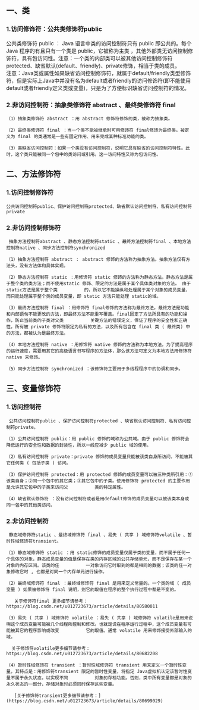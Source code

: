 ## 一、类
###   1.访问修饰符：公共类修饰符public

  公共类修饰符 public ： Java 语言中类的访问控制符只有 public 即公共的。每个 Java 程序的有且只有一个类是 public，它被称为主类 ，其他外部类无访问控制修饰符，具有包访问性。注意：一个类的内部类可以被其他访问控制修饰符protected、缺省默认(default、friendly)、private修饰，相当于类的成员。  
  注意：Java类或属性如果缺省访问控制修饰符，就属于default/friendly类型修饰符，但是实际上Java中并没有名为default或者friendly的访问修饰符(即不能使用default或者friendly定义类或变量)，只是为了方便标识缺省访问控制符的情况。

### 2.非访问控制符：抽象类修饰符 abstract 、最终类修饰符 final

    （1）抽象类修饰符 abstract ：用 abstract 修饰符修饰的类，被称为抽象类。

    （2）最终类修饰符 final ：当一个类不能被继承时可用修饰符 final修饰为最终类。被定义为 final 的类通常是一些有固定作用、用来完成某种标准功能的类。

    （3）类缺省访问控制符：如果一个类没有访问控制符，说明它具有缺省的访问控制符特性。此时，这个类只能被同一个包中的类访问或引用。这一访问特性又称为包访问性。
    
## 二、方法修饰符
### 1.访问控制修饰符

    公共访问控制符public、保护访问控制符protected、缺省默认访问控制符、私有访问控制符private

### 2.非访问控制修饰符

     抽象方法控制符abstract 、静态方法控制符static 、最终方法控制符final 、本地方法控制符native 、同步方法控制符synchronized

    （1）抽象方法控制符 abstract ： abstract 修饰的方法称为抽象方法。抽象方法仅有方法头，没有方法体和具体实现。

    （2）静态方法控制符 static ：用修饰符 static 修饰的方法称为静态方法。静态方法是属于整个类的类方法；而不使用static 修饰、限定的方法是属于某个具体类对象的方法。 由于 static方法是属于整个类          的，所以它不能操纵和处理属于某个对象的成员变量，而只能处理属于整个类的成员变量，即 static 方法只能处理 static的域。

    （3）最终方法控制符 final ：用修饰符 final修饰的方法称为最终方法。最终方法是功能和内部语句不能更改的方法，即最终方法不能重写覆盖。final固定了方法所具有的功能和操作，防止当前类的子类对父类          关键方法的错误定义，保证了程序的安全性和正确性。所有被 private 修饰符限定为私有的方法，以及所有包含在 final 类 ( 最终类) 中的方法，都被认为是最终方法。

    （4）本地方法控制符 native ：用修饰符 native 修饰的方法称为本地方法。为了提高程序的运行速度，需要用其它的高级语言书写程序的方法体，那么该方法可定义为本地方法用修饰符 native 来修饰。

    （5）同步方法控制符 synchronized ：该修饰符主要用于多线程程序中的协调和同步。
    
    
## 三、变量修饰符
### 1.访问控制符

     公共访问控制符public 、保护访问控制符protected 、缺省默认访问控制符、私有访问控制符private。

    （1）公共访问控制符 public：用 public 修饰的域称为公共域。由于 public 修饰符会降低运行的安全性和数据的封装性，所以一般应减少 public 域的使用。

    （2）私有访问控制符 private：private 修饰的成员变量只能被该类自身所访问，不能被其它任何类 ( 包括子类 ) 访问。

    （3）保护访问控制符 protected：用 protected 修饰的成员变量可以被三种类所引用：①该类自身；②同一个包中的其它类；③其它包中的子类。使用修饰符 protected 的主要作用是允许其它包中的子类来访问父          类的特定属性。

    （4）缺省默认修饰符 ：没有访问控制符或者是用default修饰的成员变量可以被该类本身或同一包中的其他类访问。

### 2.非访问控制符

     静态域修饰符static 、最终域修饰符 final 、易失 ( 共享 ) 域修饰符volatile 、暂时性域修饰符transient。

    （1）静态域修饰符 static ：用 static修饰的成员变量仅属于类的变量，而不属于任何一个具体的对象，静态成员变量的值是保存在类的内存区域的公共存储单元，而不是保存在某一个对象的内存区间。该类的任          一对象访问它时取到的都是相同的数据；该类的任一对象修改它时 , 也都是对同一个内存单元进行操作。

    （2）最终域修饰符 final ：最终域修饰符 final 是用来定义常量的。一个类的域 ( 成员变量 ) 如果被修饰符 final 说明，则它的取值在程序的整个执行过程中都是不变的。

       关于修饰符final 更多细节请参考：https://blog.csdn.net/u012723673/article/details/80580011

    （3）易失 ( 共享 ) 域修饰符 volatile ：易失 ( 共享 ) 域修饰符 volatile是用来说明这个成员变量可能被几个线程所控制和修改。也就是说在程序运行过程中，这个成员变量有可能被其它的程序影响或改变          它的取值。通常 volatile 用来修饰接受外部输入的域。

      关于修饰符volatile更多细节请参考：https://blog.csdn.net/u012723673/article/details/80682208

    （4）暂时性域修饰符 transient ：暂时性域修饰符 transient 用来定义一个暂时性变量。其特点是：用修饰符transient 限定的暂时性变量，将指定 Java虚拟机认定该暂时性变量不属于永久状态，以实现不同          对象的存档功能。否则，类中所有变量都是对象的永久状态的一部分，存储对象时必须同时保存这些变量。

       [关于修饰符transient更多细节请参考：](https://blog.csdn.net/u012723673/article/details/80699029)
